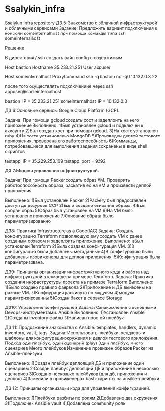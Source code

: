 # Ssalykin_infra
Ssalykin Infra repository
ДЗ 5: Знакомство с облачной инфраструктурой и облачными сервисами
Задание:
Предложить вариант подключения к консоли someinternalhost при помощи команды типа ssh  someinternalhost

Решение

В директории /.ssh создать файл config c содержимым


Host bastion
Hostname 35.233.21.251
User appuser

Host someinternalhost
ProxyCommand ssh -q bastion nc -q0 10.132.0.3 22


после 
того осуществлять подключениие через ssh appuser@someinternalhost




bastion_IP = 35.233.21.251
someinternalhost_IP = 10.132.0.3

ДЗ 6:Основные сервисы Google Cloud Platform (GCP).

Задача: При помощи gcloud создать хост и задеплоить на него приложение
Выполнено:
1)Был установлен gcloud и подключен к аккаунту
2)Был создан хост при помощи gcloud.
3)На хосте установлен ruby
4)На хосте устнановлено MongoDB
5)Произведен деплой тестового приложения, проверена его работоспособность
6)Комманды, потребовавшиеся для выполнения задания сохранены в виде shell скриптов

testapp_IP = 35.229.253.109
testapp_port = 9292


ДЗ 7:Модели управления инфраструктурой.

Задача: При помощи Packer создать образ VM. Проверить работоспособность образа, раскатив ео на VM и произвести деплой приложения

Выполнено:
1)Был установлен Packer
2)Packerу был предоставлен доступ до ресурсов GCP
3)Было создано описание образа.
4)Был собран образ
5)Образ был установлен на VM
6)На VM было установлено приложение
7)Описание образа было параметризированно

ДЗ8:
Практика Infrastructure as a Code(IAC)
Задача: Создать конфигурацию Terraform позволяющую ему создать VM с ранее созданым образом и задеплоить приложение.
Выполнено:
1)Был установлен Terraform
2)Была создана конфигурация VM.
3)В конфигурацию были добавлены метаданные
4)В конфигурацию были добавлены провиженеры для деплоя приложения.
5)Конфигурация была параметризована.

ДЗ9:
Принципы организации инфраструктурного кода и работа над инфраструктурой в команде на примере Terraform.
Задача: Практика создания инфраструктуры проекта на примере Terraform
Выполнено:
1)Было создано правило фаервола
2)Приложение и ДБ вынесены на разные VM.
3)Конфиурация раскинута по модулям
4)модули парамтризированны
5)Создан бакет в сервисе Storage

ДЗ10:
Управление конфигурацией
Задача:
Ознакомление с основными Devops-инструментами. Ansible
Выполнено:
1)Установлен Ansible
2)Созданы inventory файлы
3)Написан простой плейбук

ДЗ 11:
Продолжение знакомства с Ansible: templates, handlers, dynamic inventory, vault, tags.
Задача:
Использовать плейбуки, хендлеры и шаблоны для конфигурацииокружения и деплоя тестового приложения. Подход одинплейбук, один сценарий (play)
Один плейбук, много сценариев
Много плейбуков
Изменение провижен образов Packer на Ansible-плейбуки

Выполнено:
1)Создан плейбук деплоящий ДБ и приложение один сценарием
2)Создан плейбук деплоящий ДБ и приложение в несколько сценариев
3)Создано несколько плейбуков (для дб, приложения и деплоя)
4)Заменили в провиженерах bash-скрипты на ansible-плейбуки


ДЗ 12:
Принципы организации кода для управления конфигурацией. 

Выполнено:
1)Плейбуки разбиты по ролям
2)Добавлено два окружения
3)Подключен Ansible vault
4)Добавлена community роль
